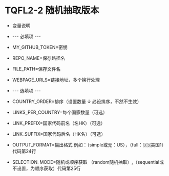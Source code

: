 # TQFL2-2 随机抽取版本
- 变量说明
- --- 必填项 ---
- MY_GITHUB_TOKEN=密钥
- REPO_NAME=保存路径名
- FILE_PATH=保存文件名
- WEBPAGE_URLS=链接地址，多个换行处理

- --- 选填项 ---
- COUNTRY_ORDER=排序（设置数量 ↓ 必设排序，不然不生效）
- LINKS_PER_COUNTRY=每个国家数量（可选）
- LINK_PREFIX=国家代码前名（名HK）（可选）
- LINK_SUFFIX=国家代码后名（HK名）（可选）
- OUTPUT_FORMAT=输出格式 例如：（simple或无：US），（full：🇺🇸美国1）代码第24行
- SELECTION_MODE=随机或顺序获取 （random随机抽取）,（sequential或不设置，为顺序获取）代码第25行
